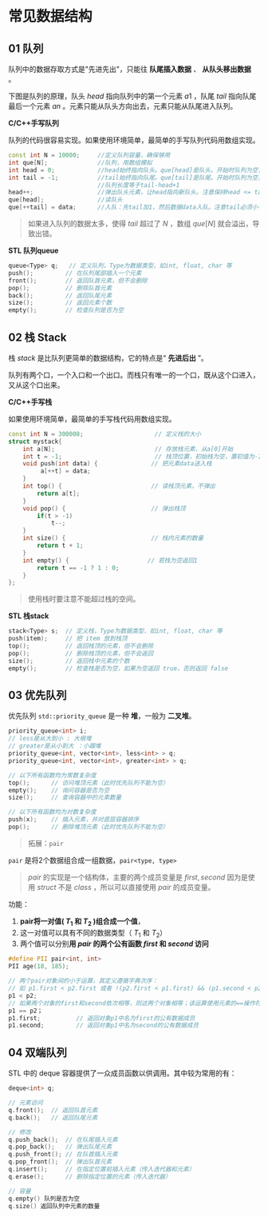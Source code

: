 # 常见数据结构



## 01 队列

队列中的数据存取方式是"先进先出"，只能往 **队尾插入数据** 、 **从队头移出数据** 。

下图是队列的原理，队头 $head$ 指向队列中的第一个元素 $a1$ ，队尾 $tail$ 指向队尾最后一个元素 $an$ 。元素只能从队头方向出去，元素只能从队尾进入队列。



**C/C++手写队列**

队列的代码很容易实现。如果使用环境简单，最简单的手写队列代码用数组实现。

```cpp
const int N = 10000; 	 //定义队列容量，确保够用
int que[N];              //队列，用数组模拟
int head = 0;            //head始终指向队头。que[head]是队头。开始时队列为空，head = 0
int tail = -1;           //tail始终指向队尾。que[tail]是队尾。开始时队列为空，tail = -1
                         //队列长度等于tail-head+1
head++;                  //弹出队头元素，让head指向新队头。注意保持head <= tail
que[head];               //读队头
que[++tail] = data;      //入队：先tail加1，然后数据data入队。注意tail必须小于N
```

> 如果进入队列的数据太多，使得 $tail$ 超过了 $N$ ，数组 $que[N]$ 就会溢出，导致出错。



**STL 队列queue**

```cpp
queue<Type> q;	 // 定义队列，Type为数据类型，如int, float, char 等
push();			// 在队列尾部插入一个元素
front();		// 返回队首元素，但不会删除
pop();			// 删除队首元素
back();			// 返回队尾元素
size();			// 返回元素个数
empty();		// 检查队列是否为空
```





## 02 栈 Stack

栈 $stack$ 是比队列更简单的数据结构，它的特点是“ **先进后出** ”。

队列有两个口，一个入口和一个出口。而栈只有唯一的一个口，既从这个口进入，又从这个口出来。



**C/C++手写栈**

如果使用环境简单，最简单的手写栈代码用数组实现。

```cpp
const int N = 300008;                    // 定义栈的大小
struct mystack{
    int a[N];                            // 存放栈元素，从a[0]开始
    int t = -1;                          // 栈顶位置，初始栈为空，置初值为-1
    void push(int data) {    			// 把元素data送入栈
         a[++t] = data; 
    }
    int top() { 			            // 读栈顶元素，不弹出
        return a[t]; 
    } 
    void pop() { 				        // 弹出栈顶
        if(t > -1) 
            t--;
    }     
    int size() { 		                // 栈内元素的数量
        return t + 1;
    }
    int empty() {      				   // 若栈为空返回1
        return t == -1 ? 1 : 0; 
    }
};
```

> 使用栈时要注意不能超过栈的空间。



**STL 栈stack**

```cpp
stack<Type> s;	// 定义栈，Type为数据类型，如int, float, char 等
push(item);		// 把 item 放到栈顶
top();		    // 返回栈顶的元素，但不会删除
pop();			// 删除栈顶的元素，但不会返回
size();			// 返回栈中元素的个数
empty();		// 检查栈是否为空，如果为空返回 true，否则返回 false
```



## 03 优先队列

优先队列 `std::priority_queue` 是一种 **堆**，一般为 **二叉堆**。

```cpp
priority_queue<int> i;
// less是从大到小 : 大根堆
// greater是从小到大 ：小跟堆
priority_queue<int, vector<int>, less<int> > q;
priority_queue<int, vector<int>, greater<int> > q;
```

```cpp
// 以下所有函数均为常数复杂度
top(); 		// 访问堆顶元素（此时优先队列不能为空）
empty(); 	// 询问容器是否为空
size();		// 查询容器中的元素数量

// 以下所有函数均为对数复杂度
push(x);	// 插入元素，并对底层容器排序
pop();		// 删除堆顶元素（此时优先队列不能为空）
```



> 拓展：`pair`

`pair` 是将2个数据组合成一组数据，`pair<type, type>`

> $pair$ 的实现是一个结构体，主要的两个成员变量是 $first, second$ 因为是使用 $struct$ 不是 $class$ ，所以可以直接使用 $pair$ 的成员变量。

功能：

1. **pair将一对值( $T_{1}$ 和 $T_{2}$ )组合成一个值**，
2. 这一对值可以具有不同的数据类型（ $T_{1}$ 和 $T_{2}$）
3. 两个值可以分别**用 $pair$ 的两个公有函数 $first$ 和 $second$ 访问**

```cpp
#define PII pair<int, int>
PII age(18, 185);  

// 两个pair对象间的小于运算，其定义遵循字典次序：
// 如 p1.first < p2.first 或者 !(p2.first < p1.first) && (p1.second < p2.second) 则返回true。
p1 < p2;   
// 如果两个对象的first和second依次相等，则这两个对象相等；该运算使用元素的==操作符。
p1 == p2；                 
p1.first;          // 返回对象p1中名为first的公有数据成员
p1.second;         // 返回对象p1中名为second的公有数据成员
```





## 04 双端队列

STL 中的 deque 容器提供了一众成员函数以供调用。其中较为常用的有：

```cpp
deque<int> q;

// 元素访问
q.front();  // 返回队首元素
q.back();   // 返回队尾元素

// 修改
q.push_back();  // 在队尾插入元素
q.pop_back(); 	// 弹出队尾元素
q.push_front(); // 在队首插入元素
q.pop_front();	// 弹出队首元素
q.insert(); 	// 在指定位置前插入元素（传入迭代器和元素）
q.erase(); 		// 删除指定位置的元素（传入迭代器）

// 容量
q.empty() 队列是否为空
q.size() 返回队列中元素的数量
```





